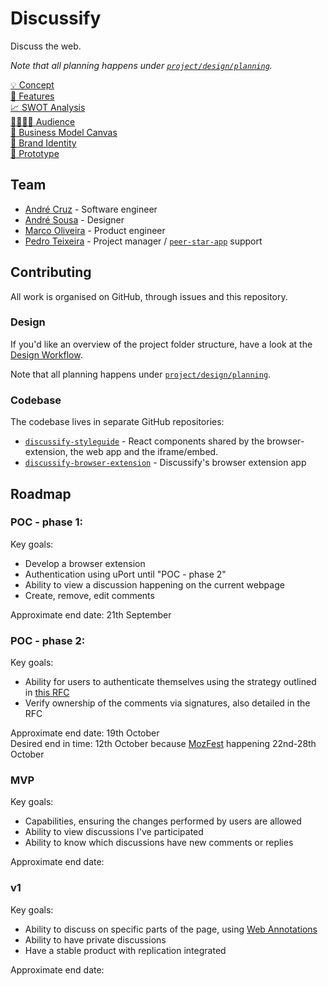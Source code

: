 # Discussify

Discuss the web.

*Note that all planning happens under [`project/design/planning`](project/design/planning).*

[💡 Concept](project/design/planning/concept.md)  
[🌈 Features](project/design/planning/features.md)  
[📈 SWOT Analysis](project/design/planning/swot.md)  
[👨‍👩‍👧‍👦 Audience](project/design/planning/audience.md)  
[📇 Business Model Canvas](project/design/planning/business-model-canvas.md)  
[💎 Brand Identity](project/design/planning/brand-identity.md)  
[📱 Prototype](project/design/planning/prototype.md)  

## Team

- [André Cruz](https://github.com/satazor) - Software engineer
- [André Sousa](https://github.com/andreforsousa) - Designer
- [Marco Oliveira](https://github.com/marcooliveira) - Product engineer
- [Pedro Teixeira](https://github.com/pgte) - Project manager / [`peer-star-app`](https://github.com/ipfs-shipyard/peer-star-app) support

## Contributing

All work is organised on GitHub, through issues and this repository.

### Design

If you'd like an overview of the project folder structure, have a look at the [Design Workflow](design-workflow.md).

Note that all planning happens under [`project/design/planning`](project/design/planning).

### Codebase

The codebase lives in separate GitHub repositories:

- [`discussify-styleguide`](https://github.com/ipfs-shipyard/discussify-styleguide) - React components shared by the browser-extension, the web app and the iframe/embed.
- [`discussify-browser-extension`](https://github.com/ipfs-shipyard/discussify-browser-extension) - Discussify's browser extension app

## Roadmap

### POC - phase 1:

Key goals:
  - Develop a browser extension
  - Authentication using uPort until "POC - phase 2"
  - Ability to view a discussion happening on the current webpage
  - Create, remove, edit comments

Approximate end date: 21th September

### POC - phase 2:

Key goals:

- Ability for users to authenticate themselves using the strategy outlined in [this RFC](https://github.com/ipfs-shipyard/peer-star/pull/15)
- Verify ownership of the comments via signatures, also detailed in the RFC

Approximate end date: 19th October   
Desired end in time: 12th October because [MozFest](https://mozillafestival.org/) happening 22nd-28th October

### MVP

Key goals:

- Capabilities, ensuring the changes performed by users are allowed
- Ability to view discussions I've participated
- Ability to know which discussions have new comments or replies

Approximate end date:

### v1

Key goals:

- Ability to discuss on specific parts of the page, using [Web Annotations](https://www.w3.org/annotation/)
- Ability to have private discussions
- Have a stable product with replication integrated

Approximate end date:
